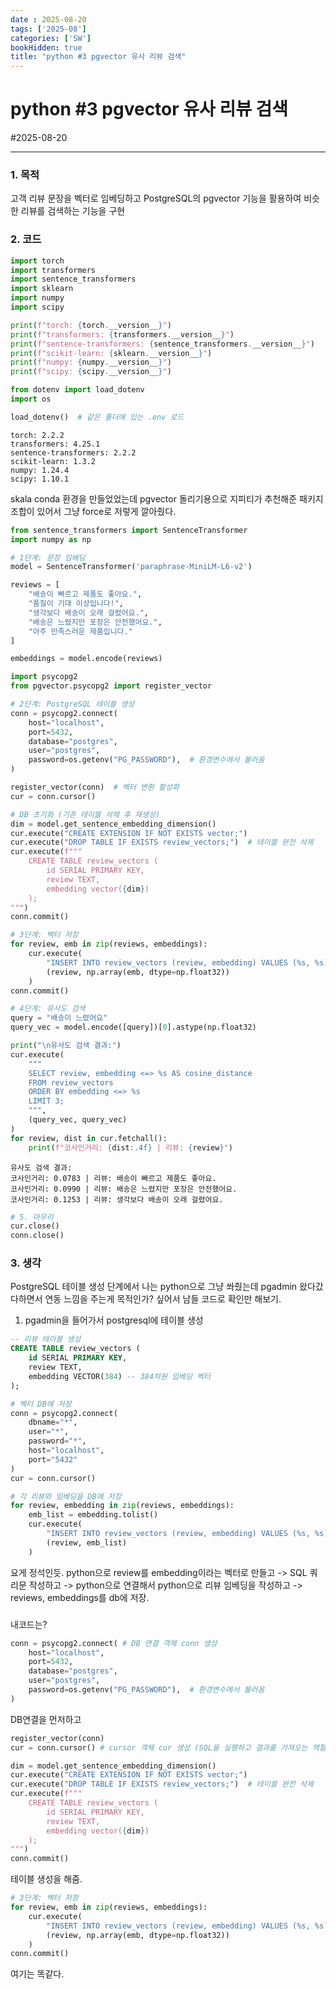 ```yaml
---
date : 2025-08-20
tags: ['2025-08']
categories: ['SW']
bookHidden: true
title: "python #3 pgvector 유사 리뷰 검색"
---
```


# python #3 pgvector 유사 리뷰 검색

#2025-08-20

---

### 1. 목적

고객 리뷰 문장을 벡터로 임베딩하고 PostgreSQL의 pgvector 기능을 활용하여 비슷한 리뷰를 검색하는 기능을 구현

###

### 2. 코드

```python
import torch
import transformers
import sentence_transformers
import sklearn
import numpy
import scipy

print(f"torch: {torch.__version__}")
print(f"transformers: {transformers.__version__}")
print(f"sentence-transformers: {sentence_transformers.__version__}")
print(f"scikit-learn: {sklearn.__version__}")
print(f"numpy: {numpy.__version__}")
print(f"scipy: {scipy.__version__}")

from dotenv import load_dotenv
import os

load_dotenv()  # 같은 폴더에 있는 .env 로드
```
```plain text
torch: 2.2.2
transformers: 4.25.1
sentence-transformers: 2.2.2
scikit-learn: 1.3.2
numpy: 1.24.4
scipy: 1.10.1
```
skala conda 환경을 만들었었는데 pgvector 돌리기용으로 지피티가 추천해준 패키지 조합이 있어서 그냥 force로 저렇게 깔아줬다.

```python
from sentence_transformers import SentenceTransformer
import numpy as np

# 1단계: 문장 임베딩
model = SentenceTransformer('paraphrase-MiniLM-L6-v2')

reviews = [
    "배송이 빠르고 제품도 좋아요.",
    "품질이 기대 이상입니다!",
    "생각보다 배송이 오래 걸렸어요.",
    "배송은 느렸지만 포장은 안전했어요.",
    "아주 만족스러운 제품입니다."
]

embeddings = model.encode(reviews)
```
```python
import psycopg2
from pgvector.psycopg2 import register_vector

# 2단계: PostgreSQL 테이블 생성
conn = psycopg2.connect(
    host="localhost",          
    port=5432,                
    database="postgres",    
    user="postgres",       
    password=os.getenv("PG_PASSWORD"),  # 환경변수에서 불러옴 
)

register_vector(conn)  # 벡터 변환 활성화
cur = conn.cursor()

# DB 초기화 (기존 테이블 삭제 후 재생성)
dim = model.get_sentence_embedding_dimension()
cur.execute("CREATE EXTENSION IF NOT EXISTS vector;")
cur.execute("DROP TABLE IF EXISTS review_vectors;")  # 테이블 완전 삭제
cur.execute(f"""
    CREATE TABLE review_vectors (
        id SERIAL PRIMARY KEY,
        review TEXT,
        embedding vector({dim})
    );
""")
conn.commit()
```
```python
# 3단계: 벡터 저장
for review, emb in zip(reviews, embeddings):
    cur.execute(
        "INSERT INTO review_vectors (review, embedding) VALUES (%s, %s)",
        (review, np.array(emb, dtype=np.float32)) 
    )
conn.commit()
```
```python
# 4단계: 유사도 검색
query = "배송이 느렸어요"
query_vec = model.encode([query])[0].astype(np.float32)

print("\n유사도 검색 결과:")
cur.execute(
    """
    SELECT review, embedding <=> %s AS cosine_distance
    FROM review_vectors
    ORDER BY embedding <=> %s
    LIMIT 3;
    """,
    (query_vec, query_vec)
)
for review, dist in cur.fetchall():
    print(f"코사인거리: {dist:.4f} | 리뷰: {review}")
```
```plain text
유사도 검색 결과:
코사인거리: 0.0783 | 리뷰: 배송이 빠르고 제품도 좋아요.
코사인거리: 0.0990 | 리뷰: 배송은 느렸지만 포장은 안전했어요.
코사인거리: 0.1253 | 리뷰: 생각보다 배송이 오래 걸렸어요.
```
```python
# 5. 마무리
cur.close()
conn.close()
```

###

### 3. 생각

PostgreSQL 테이블 생성 단계에서 나는 python으로 그냥 쏴줬는데 pgadmin 왔다갔다하면서 연동 느낌을 주는게 목적인가? 싶어서 남들 코드로 확인만 해보기.

1. pgadmin을 들어가서 postgresql에 테이블 생성

```sql
-- 리뷰 테이블 생성
CREATE TABLE review_vectors (
    id SERIAL PRIMARY KEY,
    review TEXT,
    embedding VECTOR(384) -- 384차원 임베딩 벡터
);
```
```python
# 벡터 DB에 저장
conn = psycopg2.connect(
    dbname="*",
    user="*",
    password="*",
    host="localhost",
    port="5432"
)
cur = conn.cursor()

# 각 리뷰와 임베딩을 DB에 저장
for review, embedding in zip(reviews, embeddings):
    emb_list = embedding.tolist() 
    cur.execute(
        "INSERT INTO review_vectors (review, embedding) VALUES (%s, %s)",
        (review, emb_list)
    )
```
요게 정석인듯. python으로 review를 embedding이라는 벡터로 만들고 -> SQL 쿼리문 작성하고 -> python으로 연결해서 python으로 리뷰 임베딩을 작성하고 -> reviews, embeddings를 db에 저장. 

###

내코드는?

```python
conn = psycopg2.connect( # DB 연결 객체 conn 생성
    host="localhost",          
    port=5432,                
    database="postgres",    
    user="postgres",       
    password=os.getenv("PG_PASSWORD"),  # 환경변수에서 불러옴 
)
```

DB연결을 먼저하고

```python
register_vector(conn) 
cur = conn.cursor() # cursor 객체 cur 생성 (SQL을 실행하고 결과를 가져오는 역할)

dim = model.get_sentence_embedding_dimension()
cur.execute("CREATE EXTENSION IF NOT EXISTS vector;")
cur.execute("DROP TABLE IF EXISTS review_vectors;")  # 테이블 완전 삭제
cur.execute(f"""
    CREATE TABLE review_vectors (
        id SERIAL PRIMARY KEY,
        review TEXT,
        embedding vector({dim})
    );
""")
conn.commit()
```

테이블 생성을 해줌.

```python
# 3단계: 벡터 저장
for review, emb in zip(reviews, embeddings):
    cur.execute(
        "INSERT INTO review_vectors (review, embedding) VALUES (%s, %s)",
        (review, np.array(emb, dtype=np.float32)) 
    )
conn.commit()
```
여기는 똑같다.


#